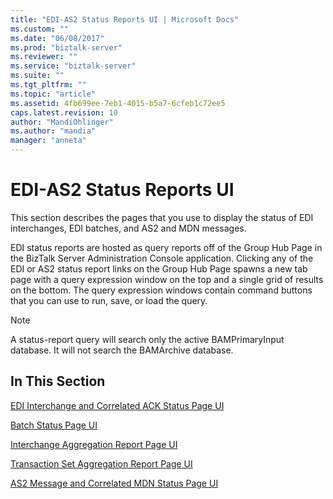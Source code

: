 ```yaml
---
title: "EDI-AS2 Status Reports UI | Microsoft Docs"
ms.custom: ""
ms.date: "06/08/2017"
ms.prod: "biztalk-server"
ms.reviewer: ""
ms.service: "biztalk-server"
ms.suite: ""
ms.tgt_pltfrm: ""
ms.topic: "article"
ms.assetid: 4fb699ee-7eb1-4015-b5a7-6cfeb1c72ee5
caps.latest.revision: 10
author: "MandiOhlinger"
ms.author: "mandia"
manager: "anneta"
---
```

# EDI-AS2 Status Reports UI
This section describes the pages that you use to display the status of EDI interchanges, EDI batches, and AS2 and MDN messages.  
  
 EDI status reports are hosted as query reports off of the Group Hub Page in the BizTalk Server Administration Console application. Clicking any of the EDI or AS2 status report links on the Group Hub Page spawns a new tab page with a query expression window on the top and a single grid of results on the bottom. The query expression windows contain command buttons that you can use to run, save, or load the query.  
  
> [!NOTE]
>  A status-report query will search only the active BAMPrimaryInput database. It will not search the BAMArchive database.  
  
## In This Section  
 [EDI Interchange and Correlated ACK Status Page UI](../core/edi-interchange-and-correlated-ack-status-page-ui.md)  
  
 [Batch Status Page UI](../core/batch-status-page-ui.md)  
  
 [Interchange Aggregation Report Page UI](../core/interchange-aggregation-report-page-ui.md)  
  
 [Transaction Set Aggregation Report Page UI](../core/transaction-set-aggregation-report-page-ui.md)  
  
 [AS2 Message and Correlated MDN Status Page UI](../core/as2-message-and-correlated-mdn-status-page-ui.md)